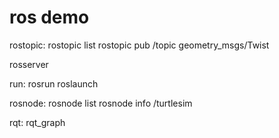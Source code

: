 # ros demo

rostopic:
  rostopic list
  rostopic pub /topic geometry_msgs/Twist
  


rosserver

run:
  rosrun
  roslaunch

rosnode:
  rosnode list
  rosnode info /turtlesim

rqt:
  rqt_graph

